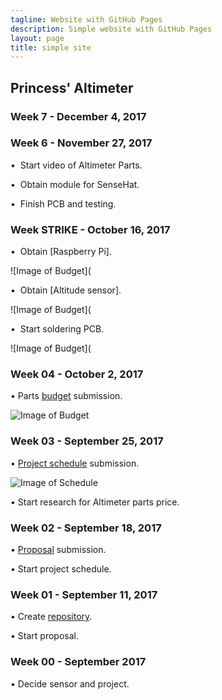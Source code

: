 ```yaml
---
tagline: Website with GitHub Pages
description: Simple website with GitHub Pages
layout: page
title: simple site
---
```


Princess' Altimeter
-------------------

### Week 7 - December 4, 2017

### Week 6 - November 27, 2017

•	 Start video of Altimeter Parts.

•	 Obtain module for SenseHat.

•	 Finish PCB and testing.

### Week STRIKE - October 16, 2017

•	 Obtain [Raspberry Pi].

![Image of Budget](

•	 Obtain [Altitude sensor].

![Image of Budget](

•	 Start soldering PCB.

![Image of Budget](

### Week 04 - October 2, 2017

•	Parts [budget](https://github.com/princess97/Altimeter/blob/master/documentation/Budget.xlsx) submission.

![Image of Budget](https://github.com/princess97/Altimeter/blob/master/documentation/Budget.PNG?raw=true)

### Week 03 - September 25, 2017

•	[Project schedule](https://github.com/princess97/Altimeter/blob/master/documentation/ProjectSchedule.mpp) submission.

![Image of Schedule](https://github.com/princess97/Altimeter/blob/master/documentation/ProjectSchedule.PNG?raw=true)

•	Start research for Altimeter parts price.

### Week 02 - September 18, 2017

•	[Proposal](https://github.com/princess97/Altimeter/blob/master/documentation/ProposalContentPrincessRev02.pdf) submission.

•	Start project schedule.

### Week 01 - September 11, 2017

•	Create [repository](https://github.com/princess97/Altimeter).

•	Start proposal.

### Week 00 - September 2017

•	Decide sensor and project.
